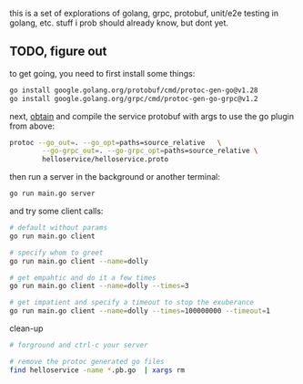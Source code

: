 
this is a set of explorations of golang, grpc, protobuf, unit/e2e testing in golang, etc. stuff i prob should already know, but dont yet.

## TODO, figure out
to get going, you need to first install some things:

```bash
go install google.golang.org/protobuf/cmd/protoc-gen-go@v1.28
go install google.golang.org/grpc/cmd/protoc-gen-go-grpc@v1.2
```

next, [obtain](https://grpc.io/docs/protoc-installation/) and compile the service protobuf with args to use the go plugin from above:

```bash
protoc --go_out=. --go_opt=paths=source_relative   \
        --go-grpc_out=. --go-grpc_opt=paths=source_relative \  
        helloservice/helloservice.proto
```

then run a server in the background or another terminal:

```bash
go run main.go server
```

and try some client calls:

```bash
# default without params
go run main.go client

# specify whom to greet
go run main.go client --name=dolly

# get empahtic and do it a few times
go run main.go client --name=dolly --times=3

# get impatient and specify a timeout to stop the exuberance
go run main.go client --name=dolly --times=100000000 --timeout=1
```

clean-up

```bash
# forground and ctrl-c your server

# remove the protoc generated go files
find helloservice -name *.pb.go  | xargs rm
```




